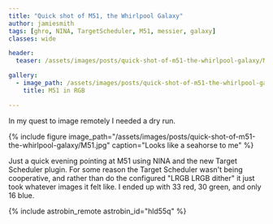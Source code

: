 ```yaml
---
title: "Quick shot of M51, the Whirlpool Galaxy"
author: jamiesmith
tags: [ghro, NINA, TargetScheduler, M51, messier, galaxy]
classes: wide

header:
  teaser: /assets/images/posts/quick-shot-of-m51-the-whirlpool-galaxy/M51.jpg

gallery:
  - image_path: /assets/images/posts/quick-shot-of-m51-the-whirlpool-galaxy/M51.jpg
    title: M51 in RGB

---
```


In my quest to image remotely I needed a dry run. 
<!--more-->

{%
  include figure image_path="/assets/images/posts/quick-shot-of-m51-the-whirlpool-galaxy/M51.jpg"
  caption="Looks like a seahorse to me"
%}

Just a quick evening pointing at M51 using NINA and the new Target Scheduler plugin. 
For some reason the Target Scheduler wasn't being cooperative, and rather than 
do the configured "LRGB LRGB dither" it just took whatever images it felt like. 
I ended up with 33 red, 30 green, and only 16 blue. 

{% include astrobin_remote astrobin_id="hld55q" %}
